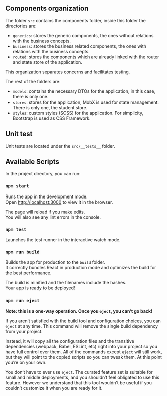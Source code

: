 ## Components organization
The folder `src` contains the components folder, inside this folder the directories are:
* `generics`: stores the generic components, the ones without relations with the business concepts.
* `business`: stores the business related components, the ones with relations with the business concepts.
* `routed`: stores the components which are already linked with the router and state store of the application.

This organization separates concerns and facilitates testing.

The rest of the folders are:
* `models`: contains the necessary DTOs for the application, in this case, there is only one.
* `stores`: stores for the application, MobX is used for state management. There is only one, the student store.
* `styles`: custom styles (SCSS) for the application. For simplicity, Bootstrap is used as CSS Framework.

## Unit test
Unit tests are located under the `src/__tests__` folder.

## Available Scripts

In the project directory, you can run:

### `npm start`

Runs the app in the development mode.<br />
Open [http://localhost:3000](http://localhost:3000) to view it in the browser.

The page will reload if you make edits.<br />
You will also see any lint errors in the console.

### `npm test`

Launches the test runner in the interactive watch mode.<br />

### `npm run build`

Builds the app for production to the `build` folder.<br />
It correctly bundles React in production mode and optimizes the build for the best performance.

The build is minified and the filenames include the hashes.<br />
Your app is ready to be deployed!

### `npm run eject`

**Note: this is a one-way operation. Once you `eject`, you can’t go back!**

If you aren’t satisfied with the build tool and configuration choices, you can `eject` at any time. This command will remove the single build dependency from your project.

Instead, it will copy all the configuration files and the transitive dependencies (webpack, Babel, ESLint, etc) right into your project so you have full control over them. All of the commands except `eject` will still work, but they will point to the copied scripts so you can tweak them. At this point you’re on your own.

You don’t have to ever use `eject`. The curated feature set is suitable for small and middle deployments, and you shouldn’t feel obligated to use this feature. However we understand that this tool wouldn’t be useful if you couldn’t customize it when you are ready for it.